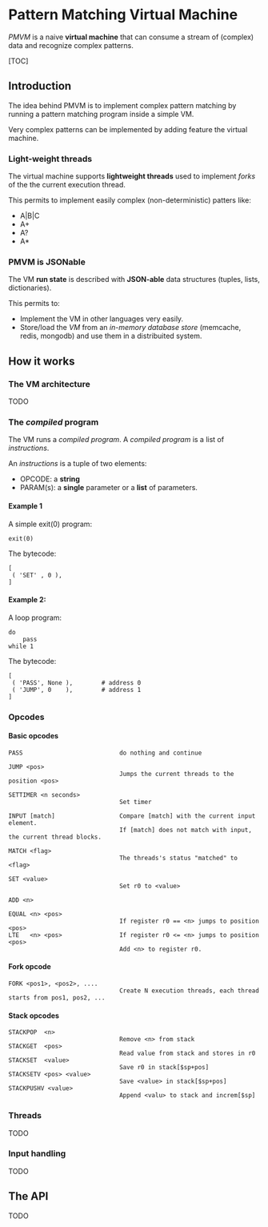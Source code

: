 # Pattern Matching Virtual Machine

*PMVM*  is a naive **virtual machine** that can consume a stream of (complex) data and recognize complex patterns.

[TOC]

## Introduction

The idea behind PMVM is to implement complex pattern matching by running a pattern matching program inside a simple VM.

Very complex patterns can be implemented by adding feature the virtual machine.

### Light-weight threads

The virtual machine supports **lightweight threads** used to implement *forks*  of the the current execution thread. 

This permits to implement easily complex (non-deterministic) patters like:
* A|B|C
* A+ 
* A?
* A*

### PMVM is JSONable

The VM **run state** is described with  **JSON-able** data structures (tuples, lists, dictionaries). 

This permits to:

* Implement the VM in other languages very easily.
* Store/load the *VM* from an *in-memory database store* (memcache, redis, mongodb) and use them in a distribuited system.


## How it works

### The VM architecture

TODO

### The *compiled* program 

The VM runs a *compiled program*.  A *compiled program* is a list of *instructions*.

An *instructions* is a tuple of two elements:

* OPCODE: a **string**
* PARAM(s): a **single** parameter or a **list** of parameters.

#### Example 1

A simple exit(0) program:

    exit(0)

The bytecode:

    [
     ( 'SET' , 0 ),
    ]

#### Example 2:

A loop program:

    do
        pass
    while 1

The bytecode:

    [
     ( 'PASS', None ),        # address 0
     ( 'JUMP', 0    ),        # address 1
    ]


### Opcodes

#### Basic opcodes

    PASS                           do nothing and continue
    
    JUMP <pos>
                                   Jumps the current threads to the position <pos>
    
    SETTIMER <n seconds>           
                                   Set timer
    
    INPUT [match]                  Compare [match] with the current input element.
                                   If [match] does not match with input, the current thread blocks.
    
    MATCH <flag>
                                   The threads's status "matched" to <flag>
    
    SET <value>                    
                                   Set r0 to <value>
    
    ADD <n>
    
    EQUAL <n> <pos>                
                                   If register r0 == <n> jumps to position <pos>
    LTE   <n> <pos>                If register r0 <= <n> jumps to position <pos>
                                   Add <n> to register r0.

#### Fork opcode

    FORK <pos1>, <pos2>, ....
                                   Create N execution threads, each thread starts from pos1, pos2, ...

#### Stack opcodes

    STACKPOP  <n>
                                   Remove <n> from stack
    STACKGET  <pos>                
                                   Read value from stack and stores in r0
    STACKSET  <value>              
                                   Save r0 in stack[$sp+pos]
    STACKSETV <pos> <value>        
                                   Save <value> in stack[$sp+pos]
    STACKPUSHV <value>              
                                   Append <valu> to stack and increm[$sp]

### Threads

TODO

### Input handling

TODO


## The API

TODO
